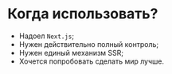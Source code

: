 # Когда использовать?

<style>
[data-slidev-no="31"],[data-slidev-no="32"] {
    ul {
        font-size: 2rem !important;

        code {
            font-size: 2rem !important;
        }
    }
}
</style>

<v-clicks>

- Надоел `Next.js`;
- Нужен действительно полный контроль;
- Нужен единый механизм SSR;
- Хочется попробовать сделать мир лучше.

</v-clicks>
<Counter/>